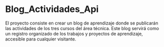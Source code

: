 # Blog_Actividades_Api
El proyecto consiste en crear un blog de aprendizaje donde se publicarán las actividades de los tres cursos del área técnica. Este blog servirá como un registro organizado de los trabajos y proyectos de aprendizaje, accesible para cualquier visitante. 
